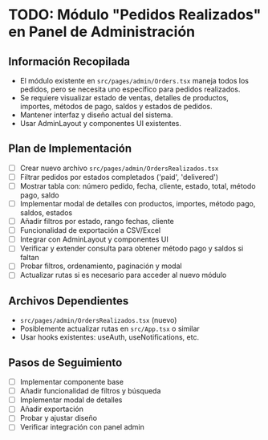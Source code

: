 # TODO: Módulo "Pedidos Realizados" en Panel de Administración

## Información Recopilada
- El módulo existente en `src/pages/admin/Orders.tsx` maneja todos los pedidos, pero se necesita uno específico para pedidos realizados.
- Se requiere visualizar estado de ventas, detalles de productos, importes, métodos de pago, saldos y estados de pedidos.
- Mantener interfaz y diseño actual del sistema.
- Usar AdminLayout y componentes UI existentes.

## Plan de Implementación
- [ ] Crear nuevo archivo `src/pages/admin/OrdersRealizados.tsx`
- [ ] Filtrar pedidos por estados completados ('paid', 'delivered')
- [ ] Mostrar tabla con: número pedido, fecha, cliente, estado, total, método pago, saldo
- [ ] Implementar modal de detalles con productos, importes, método pago, saldos, estados
- [ ] Añadir filtros por estado, rango fechas, cliente
- [ ] Funcionalidad de exportación a CSV/Excel
- [ ] Integrar con AdminLayout y componentes UI
- [ ] Verificar y extender consulta para obtener método pago y saldos si faltan
- [ ] Probar filtros, ordenamiento, paginación y modal
- [ ] Actualizar rutas si es necesario para acceder al nuevo módulo

## Archivos Dependientes
- `src/pages/admin/OrdersRealizados.tsx` (nuevo)
- Posiblemente actualizar rutas en `src/App.tsx` o similar
- Usar hooks existentes: useAuth, useNotifications, etc.

## Pasos de Seguimiento
- [ ] Implementar componente base
- [ ] Añadir funcionalidad de filtros y búsqueda
- [ ] Implementar modal de detalles
- [ ] Añadir exportación
- [ ] Probar y ajustar diseño
- [ ] Verificar integración con panel admin
